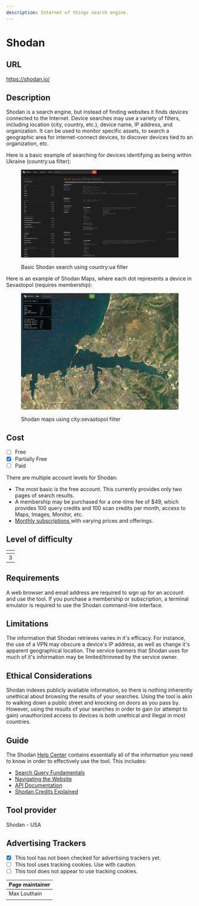 ```yaml
---
description: Internet of things search engine.
---
```


# Shodan

## URL

https://shodan.io/

## Description

Shodan is a search engine, but instead of finding websites it finds devices connected to the Internet. Device searches may use a variety of filters, including location (city, country, etc.), device name, IP address, and organization. It can be used to monitor specific assets, to search a geographic area for internet-connect devices, to discover devices tied to an organization, etc.

Here is a basic example of searching for devices identifying as being within Ukraine (country:ua filter):

<figure><img src=".gitbook/assets/shodan-basic.png" alt=""><figcaption><p>Basic Shodan search using country:ua filter</p></figcaption></figure>

Here is an example of Shodan Maps, where each dot represents a device in Sevastopol (requires membership):

<figure><img src=".gitbook/assets/shodan-maps.png" alt=""><figcaption><p>Shodan maps using city:sevastopol filter</p></figcaption></figure>

## Cost

* [ ] Free
* [x] Partially Free
* [ ] Paid

There are multiple account levels for Shodan:

* The most basic is the free account.  This currently provides only two pages of search results.
* A membership may be purchased for a one-time fee of $49, which provides 100 query credits and 100 scan credits per month, access to Maps, Images, Monitor, etc.
* [Monthly subscriptions ](https://account.shodan.io/billing)with varying prices and offerings.

## Level of difficulty

<table><thead><tr><th data-type="rating" data-max="5"></th></tr></thead><tbody><tr><td>3</td></tr></tbody></table>

## Requirements

A web browser and email address are required to sign up for an account and use the tool. If you purchase a membership or subscription, a terminal emulator is required to use the Shodan command-line interface.

## Limitations

The information that Shodan retrieves varies in it's efficacy. For instance, the use of a VPN may obscure a device's IP address, as well as change it's apparent geographical location. The service banners that Shodan uses for much of it's information may be limited/trimmed by the service owner.

## Ethical Considerations

Shodan indexes publicly available information, so there is nothing inherently unethical about browsing the results of your searches. Using the tool is akin to walking down a public street and knocking on doors as you pass by. However, using the results of your searches in order to gain (or attempt to gain) unauthorized access to devices is both unethical and illegal in most countries.&#x20;

## Guide

The Shodan [Help Center](https://help.shodan.io/) contains essentially all of the information you need to know in order to effectively use the tool. This includes:

* [Search Query Fundamentals](https://help.shodan.io/the-basics/search-query-fundamentals)
* [Navigating the Website](https://help.shodan.io/the-basics/navigating-the-website)
* [API Documentation](https://developer.shodan.io/api)
* [Shodan Credits Explained](https://help.shodan.io/the-basics/credit-types-explained)

## Tool provider

Shodan - USA

## Advertising Trackers

* [x] This tool has not been checked for advertising trackers yet.
* [ ] This tool uses tracking cookies. Use with caution.
* [ ] This tool does not appear to use tracking cookies.

| Page maintainer |
| --------------- |
| Max Louthain    |
|                 |
